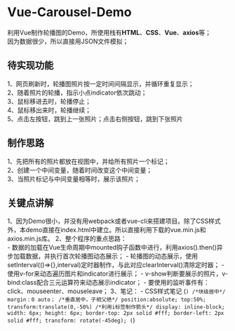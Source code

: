 # Vue-Carousel-Demo

利用Vue制作轮播图的Demo，所使用栈有**HTML**、**CSS**、**Vue**、**axios**等；  
因为数据很少，所以直接用JSON文件模拟；

## 待实现功能
  1、网页刷新时，轮播图照片按一定时间间隔显示，并循环重复显示；  
  2、随着照片的轮播，指示小点indicator依次跳动；  
  3、鼠标移进去时，轮播停止；  
  4、鼠标移出来时，轮播继续；  
  5、点击左按钮，跳到上一张照片；点击右侧按钮，跳到下张照片

## 制作思路
  1、先把所有的照片都放在视图中，并给所有照片一个标记；  
  2、创建一个中间变量，随着时间改变这个中间变量；  
  3、当照片标记与中间变量相等时，展示该照片；
  
## 关键点讲解
  1、因为Demo很小，并没有用webpack或者vue-cli来搭建项目。除了CSS样式外，本demo直接在index.html中建立。所以直接利用下载的vue.min.js和axios.min.js库。
  2、整个程序的重点思路：  
    - 数据的加载在Vue生命周期中mounted钩子函数中进行，利用axios().then()异步加载数据，并执行首次轮播图动态展示；
    - 轮播图的动态展示，使用setInterval(()=>{},interval)定时器制作，与此对应clearInterval()清除定时器；
    - 使用v-for来动态遍历图片和indicator进行展示；
    - v-show判断要展示的照片，v-bind:class配合三元运算符来动态展示indicator；
    - 要使用的监听事件有：click、mouseenter、mouseleave；
  3、笔记：
    - CSS样式笔记
       (```)
          /*块级居中*/
          margin：0 auto；
          /*垂直居中，子相父绝*/
          position:absolute;
          top:50%;
          transform:translate(0,-50%)
          /*利用i标签制作箭头*/
          display: inline-block;
          width: 6px;
          height: 6px;
          border-top: 2px solid #fff;
          border-left: 2px solid #fff;
          transform: rotate(-45deg);
       (```)
 
